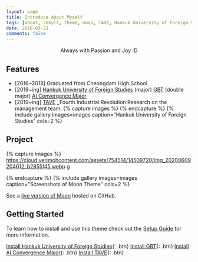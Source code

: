 ```yaml
---
layout: page
title: Introduce about Myself
tags: [about, Jekyll, theme, moon, TAVE, Hankuk University of Foreign Studies, GBT, AI Convergence Major]
date: 2016-03-21
comments: false
---
```

    
<center>Always with Passion and Joy :D</center>

## Features
* [2016~2018] Graduated from Cheongdam High School
* [2019~ing] [Hankuk University of Foreign Studies](http://www.hufs.ac.kr/)
(major) [GBT](http://hufsgbtgbt.cafe24.com/)
(double major) [AI Convergence Major](http://soft.hufs.ac.kr/)
* [2019~ing] [TAVE](https://blog.naver.com/t-ave) _Fourth Industrial Revolution Research
on the management team.
{% capture images %}
{% endcapture %}
{% include gallery images=images caption="Hankuk University of Foreign Studies" cols=2 %}
## Project

{% capture images %}
    https://cloud.yerimohcontent.com/assets/754514/14509720/img_20200609204612_b2855f45.webp
g

{% endcapture %}
{% include gallery images=images caption="Screenshots of Moon Theme" cols=2 %}

See a [live version of Moon](http://taylantatli.github.io/Moon) hosted on GitHub.

## Getting Started

To learn how to install and use this theme check out the [Setup Guide](http://taylantatli.me/Moon/moon-theme/) for more information.
      

[Install Hankuk University of Foreign Studies](http://www.hufs.ac.kr/){: .btn}
[Install GBT](http://hufsgbtgbt.cafe24.com/){: .btn}
[Install AI Convergence Major](http://soft.hufs.ac.kr/){: .btn}
[Install TAVE](https://blog.naver.com/t-ave){: .btn}

